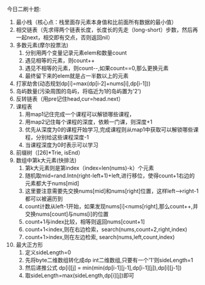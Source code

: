 今日二刷十题:
1. 最小栈（核心点：栈里面存元素本身值和比前面所有数据的最小值）
2. 相交链表（先求得两个链表长度，长度长的先走（long-short）步数，然后再一起next，相交即有交点，否则返回nil）
3. 多数元素(摩尔投票法)
   1. 分别用两个变量记录元素elem和数量count
   2. 遇见相等的元素，则count++
   3. 遇见不相等的元素，则count--,如果count==0,那么更换元素
   4. 最终留下来的elem就是占一半数以上的元素
4. 打家劫舍(动态规划dp[i]=max(dp[i-2]+nums[i],dp[i-1]))
5. 岛屿数量(污染周围的岛屿，将临近为1的岛屿置为'2')
6. 反转链表（用pre记住head,cur=head.next）
7. 课程表
   1. 用map1记住完成一个课程可以解锁哪些课程，
   2. 用map2记住每个课程的深度，依赖一门课，则深度+1
   3. 优先从深度为0的课程开始学习,完成课程则从map1中获取可以解锁哪些课程，分别给这些课程深度-1
   4. 当课程深度为0时表示可以学习
8. 前缀树（[26]*Trie, isEnd）
9. 数组中第k大元素(快排法)
   1. 第k大元素则是第index（index=len(nums)-k）个元素
   2. 随机取mid=rand.Intn(right-left+1)+left,进行移位，使得count+1右边的元素都大于nums[mid]
   3. 这里要注意需要先交换nums[mid]和nums[right]位置，这样left-->right-1都可以被遍历到
   4. count计数从left-1开始，如果发现nums[i]<nums[right],那么count++,并交换nums[count]与nums[i]的位置
   5. count+1与index比较，相等则返回nums[count+1]
   6. count+1<index,则在右边检索，search(nums,count+2,right,index)
   7. count+1>index,则在左边检索, search(nums,left,count,index)
10. 最大正方形
    1. 定义sideLength=0
    2. 先将byte二维数组转化成dp int二维数组,只要有一个'1'则sideLength=1
    3. 然后递推公式 dp[i][j] = min(min(dp[i-1][j-1],dp[i-1][j]),dp[i][j-1])
    4. 取sideLength=max(sideLength,dp[i][j])即可